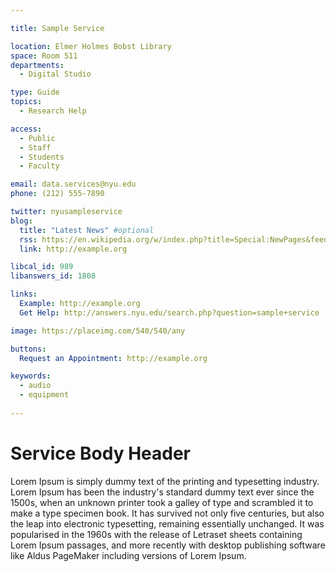 ```yaml
---

title: Sample Service

location: Elmer Holmes Bobst Library
space: Room 511
departments:
  - Digital Studio

type: Guide 
topics:
  - Research Help

access:
  - Public
  - Staff
  - Students
  - Faculty

email: data.services@nyu.edu
phone: (212) 555-7890

twitter: nyusampleservice
blog:
  title: "Latest News" #optional
  rss: https://en.wikipedia.org/w/index.php?title=Special:NewPages&feed=rss
  link: http://example.org

libcal_id: 989
libanswers_id: 1808

links:
  Example: http://example.org
  Get Help: http://answers.nyu.edu/search.php?question=sample+service

image: https://placeimg.com/540/540/any

buttons: 
  Request an Appointment: http://example.org

keywords: 
  - audio
  - equipment
      
---
```


# Service Body Header

Lorem Ipsum is simply dummy text of the printing and typesetting industry. Lorem Ipsum has been the industry's standard dummy text ever since the 1500s, when an unknown printer took a galley of type and scrambled it to make a type specimen book. It has survived not only five centuries, but also the leap into electronic typesetting, remaining essentially unchanged. It was popularised in the 1960s with the release of Letraset sheets containing Lorem Ipsum passages, and more recently with desktop publishing software like Aldus PageMaker including versions of Lorem Ipsum.
